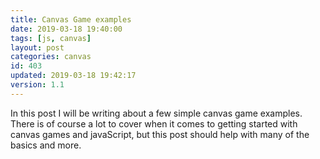 ```yaml
---
title: Canvas Game examples
date: 2019-03-18 19:40:00
tags: [js, canvas]
layout: post
categories: canvas
id: 403
updated: 2019-03-18 19:42:17
version: 1.1
---
```


In this post I will be writing about a few simple canvas game examples. There is of course a lot to cover when it comes to getting started with canvas games and javaScript, but this post should help with many of the basics and more.

<!-- more -->

